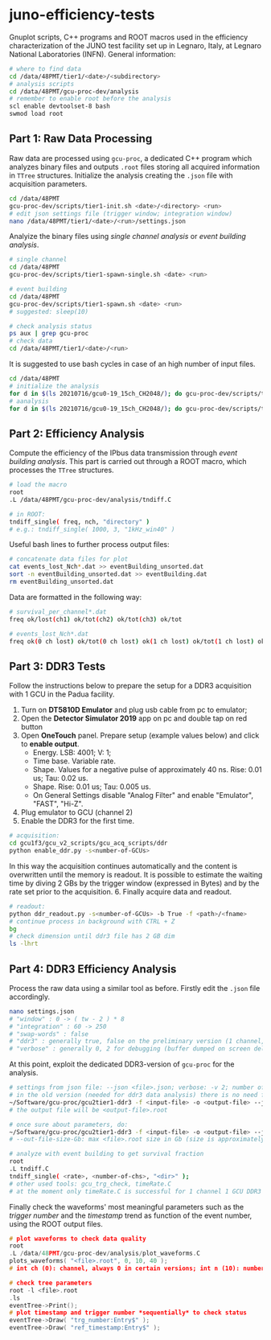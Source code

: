 # juno-efficiency-tests

Gnuplot scripts, C++ programs and ROOT macros used in the efficiency characterization of the JUNO test facility set up in Legnaro, Italy, at Legnaro National Laboratories (INFN).
General information:

```bash
# where to find data
cd /data/48PMT/tier1/<date>/<subdirectory>
# analysis scripts
cd /data/48PMT/gcu-proc-dev/analysis
# remember to enable root before the analysis
scl enable devtoolset-8 bash
swmod load root
```

## Part 1: Raw Data Processing

Raw data are processed using ```gcu-proc```, a dedicated C++ program which analyzes binary files and outputs ```.root``` files storing all acquired information in ```TTree``` structures.
Initialize the analysis creating the ```.json``` file with acquisition parameters.

```bash
cd /data/48PMT
gcu-proc-dev/scripts/tier1-init.sh <date>/<directory> <run>
# edit json settings file (trigger window; integration window)
nano /data/48PMT/tier1/<date>/<run>/settings.json 
```

Analyize the binary files using *single channel analysis* or *event building analysis*.

```bash
# single channel
cd /data/48PMT
gcu-proc-dev/scripts/tier1-spawn-single.sh <date> <run>

# event building
cd /data/48PMT
gcu-proc-dev/scripts/tier1-spawn.sh <date> <run>
# suggested: sleep(10)

# check analysis status
ps aux | grep gcu-proc
# check data
cd /data/48PMT/tier1/<date>/<run>
```

It is suggested to use bash cycles in case of an high number of input files.

```bash
cd /data/48PMT
# initialize the analysis
for d in $(ls 20210716/gcu0-19_15ch_CH2048/); do gcu-proc-dev/scripts/tier1-init.sh 20210716/gcu0-19_15ch_CH2048/ $d; done
# aanalysis
for d in $(ls 20210716/gcu0-19_15ch_CH2048/); do gcu-proc-dev/scripts/tier1-spawn.sh 20210716/gcu0-19_15ch_CH2048/ $d; sleep 10; done
```

## Part 2: Efficiency Analysis

Compute the efficiency of the IPbus data transmission through *event building analysis*. This part is carried out through a ROOT macro, which processes the ```TTree``` structures.

```bash
# load the macro
root
.L /data/48PMT/gcu-proc-dev/analysis/tndiff.C

# in ROOT:
tndiff_single( freq, nch, "directory" )
# e.g.: tndiff_single( 1000, 3, "1kHz_win40" )
```

Useful bash lines to further process output files:

```bash
# concatenate data files for plot
cat events_lost_Nch*.dat >> eventBuilding_unsorted.dat
sort -n eventBuilding_unsorted.dat >> eventBuilding.dat
rm eventBuilding_unsorted.dat
```
Data are formatted in the following way:

```bash
# survival_per_channel*.dat
freq ok/lost(ch1) ok/tot(ch2) ok/tot(ch3) ok/tot

# events_lost_Nch*.dat
freq ok(0 ch lost) ok/tot(0 ch lost) ok(1 ch lost) ok/tot(1 ch lost) ok(2 ch lost) ok/tot(2 ch lost) evPerCh-Ev (totEv/nCh - Ev)/totEv/nCh
```

## Part 3: DDR3 Tests

Follow the instructions below to prepare the setup for a DDR3 acquisition with 1 GCU in the Padua facility.
1. Turn on **DT5810D Emulator** and plug usb cable from pc to emulator;
2. Open the **Detector Simulator 2019** app on pc and double tap on red button
3. Open **OneTouch** panel. Prepare setup (example values below) and click to **enable output**.
    - Energy. LSB: 4001; V: 1;
    - Time base. Variable rate.
    - Shape. Values for a negative pulse of approximately 40 ns. Rise: 0.01 us; Tau: 0.02 us.
    - Shape. Rise: 0.01 us; Tau: 0.005 us.
    - On General Settings disable "Analog Filter" and enable "Emulator", "FAST", "Hi-Z".
4. Plug emulator to GCU (channel 2)
5. Enable the DDR3 for the first time.

```bash
# acquisition:
cd gcu1f3/gcu_v2_scripts/gcu_acq_scripts/ddr
python enable_ddr.py -s<number-of-GCUs>
```
In this way the acquisition continues automatically and the content is overwritten until the memory is readout.
It is possible to estimate the waiting time by diving 2 GBs by the trigger window (expressed in Bytes) and by the rate set prior to the acquisition.
6. Finally acquire data and readout.
```bash
# readout:
python ddr_readout.py -s<number-of-GCUs> -b True -f <path>/<fname>
# continue process in background with CTRL + Z 
bg
# check dimension until ddr3 file has 2 GB dim  
ls -lhrt
```

## Part 4: DDR3 Efficiency Analysis

Process the raw data using a similar tool as before. Firstly edit the ```.json``` file accordingly.

```bash
nano settings.json
# "window" : 0 -> ( tw - 2 ) * 8
# "integration" : 60 -> 250
# "swap-words" : false
# "ddr3" : generally true, false on the preliminary version (1 channel, reversed files)
# "verbose" : generally 0, 2 for debugging (buffer dumped on screen del buffer, analyze with "-v 2") 
```
At this point, exploit the dedicated DDR3-version of ```gcu-proc``` for the analysis.

```bash
# settings from json file: --json <file>.json; verbose: -v 2; number of events dumped: -n 2; 
# in the old version (needed for ddr3 data analysis) there is no need for the "-w" option (linked to waveforms)
~/Software/gcu-proc/gcu2tier1-ddr3 -f <input-file> -o <output-file> --json settings.json -n 2 -v 2
# the output file will be <output-file>.root

# once sure about parameters, do:
~/Software/gcu-proc/gcu2tier1-ddr3 -f <input-file> -o <output-file> --json settings.json --out-file-size-Gb 3
# --out-file-size-Gb: max <file>.root size in Gb (size is approximately 1.8 Gb in this case)

# analyze with event building to get survival fraction
root
.L tndiff.C
tndiff_single( <rate>, <number-of-chs>, "<dir>" );
# other used tools: gcu_trg_check, timeRate.C
# at the moment only timeRate.C is successful for 1 channel 1 GCU DDR3 data
```

Finally check the waveforms' most meaningful parameters such as the *trigger number* and the *timestamp* trend as function of the event number, using the ROOT output files.

```c++
# plot waveforms to check data quality
root
.L /data/48PMT/gcu-proc-dev/analysis/plot_waveforms.C
plots_waveforms( "<file>.root", 0, 10, 40 );
# int ch (0): channel, always 0 in certain versions; int n (10): number of waveforms; int nsample (40): trigger window * 8

# check tree parameters
root -l <file>.root
.ls
eventTree->Print();
# plot timestamp and trigger number *sequentially* to check status
eventTree->Draw( "trg_number:Entry$" );
eventTree->Draw( "ref_timestamp:Entry$" );
```





